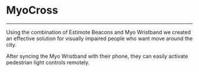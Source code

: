 # MyoCross
----------------
Using the combination of Estimote Beacons and Myo Wristband we created an effective solution for visually impaired people who want move around the city. 

After syncing the Myo Wristband with their phone, they can easily activate pedestrian light controls remotely.

